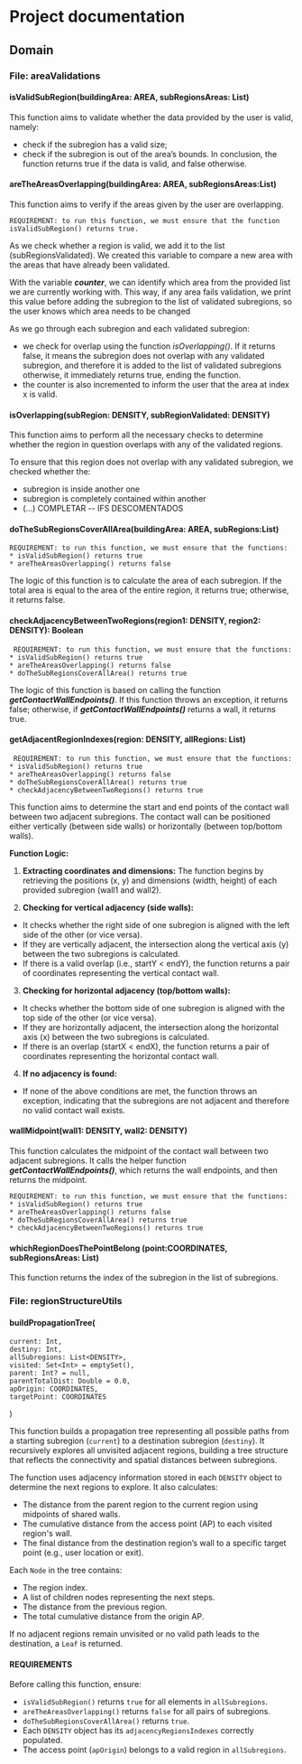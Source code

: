 # Project documentation
## Domain
### File: areaValidations
#### isValidSubRegion(buildingArea: AREA, subRegionsAreas: List<DENSITY>)
This function aims to validate whether the data provided by the user is valid, namely:
* check if the subregion has a valid size;
* check if the subregion is out of the area’s bounds.
In conclusion, the function returns true if the data is valid, and false otherwise.


#### areTheAreasOverlapping(buildingArea: AREA, subRegionsAreas:List<DENSITY>)
This function aims to verify if the areas given by the user are overlapping.

    REQUIREMENT: to run this function, we must ensure that the function isValidSubRegion() returns true.

As we check whether a region is valid, we add it to the list (subRegionsValidated). We created this variable to compare 
a new area with the areas that have already been validated.

With the variable ***counter***, we can identify which area from the provided list we are currently working with. This 
way, if any area fails validation, we print this value before adding the subregion to the list of validated subregions, 
so the user knows which area needs to be changed

As we go through each subregion and each validated subregion:
* we check for overlap using the function *isOverlapping()*. If it returns false, it means the subregion does not 
overlap with any validated subregion, and therefore it is added to the list of validated subregions otherwise, it 
immediately returns true, ending the function.
* the counter is also incremented to inform the user that the area at index x is valid.

#### isOverlapping(subRegion: DENSITY, subRegionValidated: DENSITY)
This function aims to perform all the necessary checks to determine whether the region in question overlaps with any of 
the validated regions.

To ensure that this region does not overlap with any validated subregion, we checked whether the:
* subregion is inside another one
* subregion is completely contained within another 
* (...) COMPLETAR -- IFS DESCOMENTADOS

#### doTheSubRegionsCoverAllArea(buildingArea: AREA, subRegions:List<DENSITY>)

    REQUIREMENT: to run this function, we must ensure that the functions:
    * isValidSubRegion() returns true
    * areTheAreasOverlapping() returns false

The logic of this function is to calculate the area of each subregion. If the total area is equal to the area of the
entire region, it returns true; otherwise, it returns false.

#### checkAdjacencyBetweenTwoRegions(region1: DENSITY, region2: DENSITY): Boolean

     REQUIREMENT: to run this function, we must ensure that the functions:
    * isValidSubRegion() returns true
    * areTheAreasOverlapping() returns false
    * doTheSubRegionsCoverAllArea() returns true

The logic of this function is based on calling the function ***getContactWallEndpoints()***. If this function throws an 
exception, it returns false; otherwise, if ***getContactWallEndpoints()*** returns a wall, it returns true.

#### getAdjacentRegionIndexes(region: DENSITY, allRegions: List<DENSITY>)

     REQUIREMENT: to run this function, we must ensure that the functions:
    * isValidSubRegion() returns true
    * areTheAreasOverlapping() returns false
    * doTheSubRegionsCoverAllArea() returns true
    * checkAdjacencyBetweenTwoRegions() returns true

This function aims to determine the start and end points of the contact wall between two adjacent subregions. The 
contact wall can be positioned either vertically (between side walls) or horizontally (between top/bottom walls).

**Function Logic:**

1.	**Extracting coordinates and dimensions:**
The function begins by retrieving the positions (x, y) and dimensions (width, height) of each provided subregion 
(wall1 and wall2).

2. **Checking for vertical adjacency (side walls):**
* It checks whether the right side of one subregion is aligned with the left side of the other (or vice versa).
* If they are vertically adjacent, the intersection along the vertical axis (y) between the two subregions is 
calculated.
* If there is a valid overlap (i.e., startY < endY), the function returns a pair of coordinates representing the 
vertical contact wall.

3. **Checking for horizontal adjacency (top/bottom walls):**
* It checks whether the bottom side of one subregion is aligned with the top side of the other (or vice versa).
* If they are horizontally adjacent, the intersection along the horizontal axis (x) between the two subregions is 
calculated.
* If there is an overlap (startX < endX), the function returns a pair of coordinates representing the horizontal 
contact wall.

4. **If no adjacency is found:**
* If none of the above conditions are met, the function throws an exception, indicating that the subregions are not 
adjacent and therefore no valid contact wall exists.

#### wallMidpoint(wall1: DENSITY, wall2: DENSITY)

This function calculates the midpoint of the contact wall between two adjacent subregions.
It calls the helper function **_getContactWallEndpoints()_**, which returns the wall endpoints, and then returns the 
midpoint.

    REQUIREMENT: to run this function, we must ensure that the functions:
    * isValidSubRegion() returns true
    * areTheAreasOverlapping() returns false
    * doTheSubRegionsCoverAllArea() returns true
    * checkAdjacencyBetweenTwoRegions() returns true

#### whichRegionDoesThePointBelong (point:COORDINATES, subRegionsAreas: List<DENSITY>)

This function returns the index of the subregion in the list of subregions.


### File: regionStructureUtils
#### buildPropagationTree(
    current: Int,
    destiny: Int,
    allSubregions: List<DENSITY>,
    visited: Set<Int> = emptySet(),
    parent: Int? = null,
    parentTotalDist: Double = 0.0,
    apOrigin: COORDINATES,
    targetPoint: COORDINATES
)

This function builds a propagation tree representing all possible paths from a starting subregion (`current`) to a
destination subregion (`destiny`). It recursively explores all unvisited adjacent regions, building a tree structure
that reflects the connectivity and spatial distances between subregions.

The function uses adjacency information stored in each `DENSITY` object to determine the next regions to explore.
It also calculates:
- The distance from the parent region to the current region using midpoints of shared walls.
- The cumulative distance from the access point (AP) to each visited region's wall.
- The final distance from the destination region’s wall to a specific target point (e.g., user location or exit).

Each `Node` in the tree contains:
- The region index.
- A list of children nodes representing the next steps.
- The distance from the previous region.
- The total cumulative distance from the origin AP.

If no adjacent regions remain unvisited or no valid path leads to the destination, a `Leaf` is returned.

#### REQUIREMENTS
Before calling this function, ensure:
* `isValidSubRegion()` returns `true` for all elements in `allSubregions`.
* `areTheAreasOverlapping()` returns `false` for all pairs of subregions.
* `doTheSubRegionsCoverAllArea()` returns `true`.
* Each `DENSITY` object has its `adjacencyRegionsIndexes` correctly populated.
* The access point (`apOrigin`) belongs to a valid region in `allSubregions`.